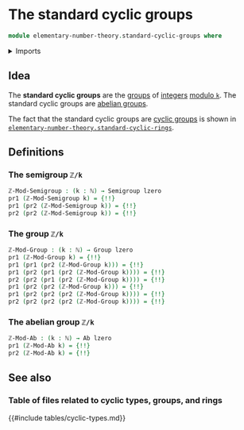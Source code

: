 # The standard cyclic groups

```agda
module elementary-number-theory.standard-cyclic-groups where
```

<details><summary>Imports</summary>

```agda
open import elementary-number-theory.modular-arithmetic
open import elementary-number-theory.natural-numbers

open import foundation.dependent-pair-types
open import foundation.universe-levels

open import group-theory.abelian-groups
open import group-theory.groups
open import group-theory.semigroups
```

</details>

## Idea

The **standard cyclic groups** are the [groups](group-theory.groups.md) of
[integers](elementary-number-theory.integers.md)
[modulo `k`](elementary-number-theory.modular-arithmetic.md). The standard
cyclic groups are [abelian groups](group-theory.abelian-groups.md).

The fact that the standard cyclic groups are
[cyclic groups](group-theory.cyclic-groups.md) is shown in
[`elementary-number-theory.standard-cyclic-rings`](elementary-number-theory.standard-cyclic-rings.md).

## Definitions

### The semigroup `ℤ/k`

```agda
ℤ-Mod-Semigroup : (k : ℕ) → Semigroup lzero
pr1 (ℤ-Mod-Semigroup k) = {!!}
pr1 (pr2 (ℤ-Mod-Semigroup k)) = {!!}
pr2 (pr2 (ℤ-Mod-Semigroup k)) = {!!}
```

### The group `ℤ/k`

```agda
ℤ-Mod-Group : (k : ℕ) → Group lzero
pr1 (ℤ-Mod-Group k) = {!!}
pr1 (pr1 (pr2 (ℤ-Mod-Group k))) = {!!}
pr1 (pr2 (pr1 (pr2 (ℤ-Mod-Group k)))) = {!!}
pr2 (pr2 (pr1 (pr2 (ℤ-Mod-Group k)))) = {!!}
pr1 (pr2 (pr2 (ℤ-Mod-Group k))) = {!!}
pr1 (pr2 (pr2 (pr2 (ℤ-Mod-Group k)))) = {!!}
pr2 (pr2 (pr2 (pr2 (ℤ-Mod-Group k)))) = {!!}
```

### The abelian group `ℤ/k`

```agda
ℤ-Mod-Ab : (k : ℕ) → Ab lzero
pr1 (ℤ-Mod-Ab k) = {!!}
pr2 (ℤ-Mod-Ab k) = {!!}
```

## See also

### Table of files related to cyclic types, groups, and rings

{{#include tables/cyclic-types.md}}
